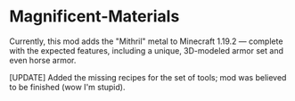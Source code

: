 # Magnificent-Materials

Currently, this mod adds the "Mithril" metal to Minecraft 1.19.2 — complete with the expected features, including a unique, 3D-modeled armor set and even horse armor.

[UPDATE] Added the missing recipes for the set of tools; mod was believed to be finished (wow I'm stupid).
